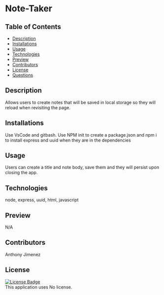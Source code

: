 # Note-Taker
  ## Table of Contents
  - [Description](#Description)
  - [Installations](#Installations)
  - [Usage](#Usage)
  - [Technologies](#Technologies)
  - [Preview](#Preview)
  - [Contributors](#Contributors)
  - [License](#License)
  - [Questions](#Questions)
  ## Description
  Allows users to create notes that will be saved in local storage so they will reload when revisiting the page.
  
  ## Installations
  Use VsCode and gitbash. Use NPM init to create a package.json and npm i to install express and uuid when they are in the dependencies

  ## Usage
  Users can create a title and note body, save them and they will persist upon closing the app.

  ## Technologies
  node, express, uuid, html, javascript

  ## Preview
  N/A

  ## Contributors
  Anthony Jimenez

  ## License
  [![License Badge]()]()
  </br>
  This application uses No license. 
